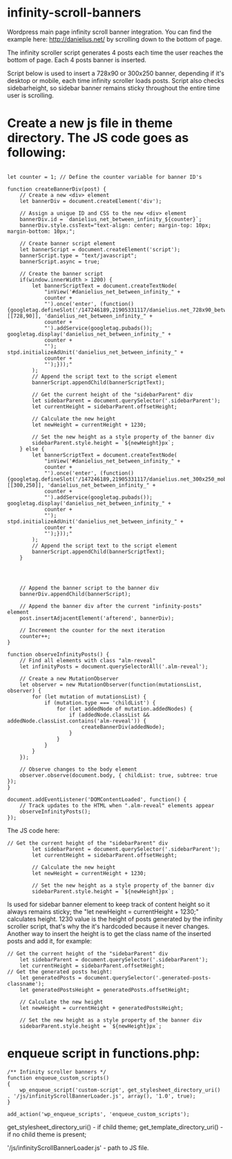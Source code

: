 # infinity-scroll-banners
Wordpress main page infinity scroll banner integration.
You can find the example here: http://danielius.net/ by scrolling down to the bottom of page.

The infinity scroller script generates 4 posts each time the user reaches the bottom of page. Each 4 posts banner is inserted.

Script below is used to insert a 728x90 or 300x250 banner, depending if it's desktop or mobile, each time infinity scroller loads posts.
Script also checks sidebarheight, so sidebar banner remains sticky throughout the entire time user is scrolling.

# Create a new js file in theme directory. The JS code goes as following:

```

let counter = 1; // Define the counter variable for banner ID's

function createBannerDiv(post) {
    // Create a new <div> element
    let bannerDiv = document.createElement('div');

    // Assign a unique ID and CSS to the new <div> element
    bannerDiv.id = `danielius_net_between_infinity_${counter}`;
    bannerDiv.style.cssText="text-align: center; margin-top: 10px; margin-bottom: 10px;";

    // Create banner script element
    let bannerScript = document.createElement('script');
    bannerScript.type = "text/javascript";
    bannerScript.async = true;

    // Create the banner script
    if(window.innerWidth > 1200) {
        let bannerScriptText = document.createTextNode(
            "inView('#danielius_net_between_infinity_" +
            counter +
            "').once('enter', (function() {googletag.defineSlot('/147246189,21905331117/danielius.net_728x90_between_content', [[728,90]], 'danielius_net_between_infinity_" +
            counter +
            "').addService(googletag.pubads()); googletag.display('danielius_net_between_infinity_" +
            counter +
            "'); stpd.initializeAdUnit('danielius_net_between_infinity_" +
            counter +
            "');}));"
        );
        // Append the script text to the script element
        bannerScript.appendChild(bannerScriptText);

        // Get the current height of the "sidebarParent" div
        let sidebarParent = document.querySelector('.sidebarParent');
        let currentHeight = sidebarParent.offsetHeight;

        // Calculate the new height
        let newHeight = currentHeight + 1230;

        // Set the new height as a style property of the banner div
        sidebarParent.style.height = `${newHeight}px`;
    } else {
        let bannerScriptText = document.createTextNode(
            "inView('#danielius_net_between_infinity_" +
            counter +
            "').once('enter', (function() {googletag.defineSlot('/147246189,21905331117/danielius.net_300x250_mobile_general', [[300,250]], 'danielius_net_between_infinity_" +
            counter +
            "').addService(googletag.pubads()); googletag.display('danielius_net_between_infinity_" +
            counter +
            "'); stpd.initializeAdUnit('danielius_net_between_infinity_" +
            counter +
            "');}));"
        );
        // Append the script text to the script element
        bannerScript.appendChild(bannerScriptText);
    }




    // Append the banner script to the banner div
    bannerDiv.appendChild(bannerScript);

    // Append the banner div after the current "infinity-posts" element
    post.insertAdjacentElement('afterend', bannerDiv);

    // Increment the counter for the next iteration
    counter++;
}

function observeInfinityPosts() {
    // Find all elements with class "alm-reveal"
    let infinityPosts = document.querySelectorAll('.alm-reveal');

    // Create a new MutationObserver
    let observer = new MutationObserver(function(mutationsList, observer) {
        for (let mutation of mutationsList) {
            if (mutation.type === 'childList') {
                for (let addedNode of mutation.addedNodes) {
                    if (addedNode.classList && addedNode.classList.contains('alm-reveal')) {
                        createBannerDiv(addedNode);
                    }
                }
            }
        }
    });

    // Observe changes to the body element
    observer.observe(document.body, { childList: true, subtree: true });
}

document.addEventListener('DOMContentLoaded', function() {
    // Track updates to the HTML when ".alm-reveal" elements appear
    observeInfinityPosts();
});

```
The JS code here:
```
// Get the current height of the "sidebarParent" div
        let sidebarParent = document.querySelector('.sidebarParent');
        let currentHeight = sidebarParent.offsetHeight;

        // Calculate the new height
        let newHeight = currentHeight + 1230;

        // Set the new height as a style property of the banner div
        sidebarParent.style.height = `${newHeight}px`;

```

Is used for sidebar banner element to keep track of content height so it always remains sticky;
the "let newHeight = currentHeight + 1230;" calculates height.
1230 value is the height of posts generated by the infinity scroller script, that's why the it's hardcoded because it never changes.
Another way to insert the height is to get the class name of the inserted posts and add it, for example:

```
// Get the current height of the "sidebarParent" div
    let sidebarParent = document.querySelector('.sidebarParent');
    let currentHeight = sidebarParent.offsetHeight;
// Get the generated posts height:
    let generatedPosts = document.querySelector('.generated-posts-classname');
    let generatedPostsHeight = generatedPosts.offsetHeight;

    // Calculate the new height
    let newHeight = currentHeight + generatedPostsHeight;

    // Set the new height as a style property of the banner div
    sidebarParent.style.height = `${newHeight}px`;

```


# enqueue script in functions.php:

```
/** Infinity scroller banners */
function enqueue_custom_scripts()
{
    wp_enqueue_script('custom-script', get_stylesheet_directory_uri() . '/js/infinityScrollBannerLoader.js', array(), '1.0', true);
}

add_action('wp_enqueue_scripts', 'enqueue_custom_scripts');
```
get_stylesheet_directory_uri() - if child theme;
get_template_directory_uri() - if no child theme is present;

'/js/infinityScrollBannerLoader.js' - path to JS file.

